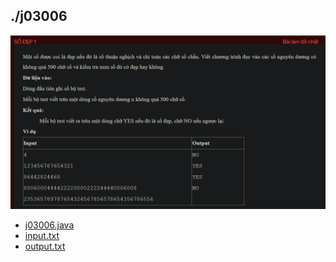## ./j03006
![alt text](image.png)

- [j03006.java](j03006.java)
- [input.txt](input.txt)
- [output.txt](output.txt)
